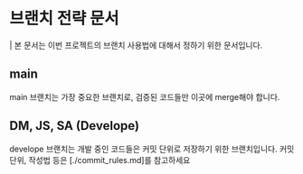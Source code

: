# 브랜치 전략 문서
| 본 문서는 이번 프로젝트의 브랜치 사용법에 대해서 정하기 위한 문서입니다.

## main

main 브랜치는 가장 중요한 브랜치로, 검증된 코드들만 이곳에 merge해야 합니다.

## DM, JS, SA (Develope)

develope 브랜치는 개발 중인 코드들은 커밋 단위로 저장하기 위한 브랜치입니다.
커밋 단위, 작성법 등은 [./commit_rules.md]를 참고하세요